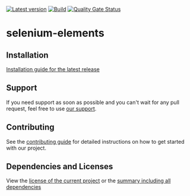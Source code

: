 [![Latest version](https://img.shields.io/maven-central/v/software.xdev/selenium-elements?logo=apache%20maven)](https://mvnrepository.com/artifact/software.xdev/selenium-elements)
[![Build](https://img.shields.io/github/actions/workflow/status/xdev-software/selenium-elements/check-build.yml?branch=develop)](https://github.com/xdev-software/selenium-elements/actions/workflows/check-build.yml?query=branch%3Adevelop)
[![Quality Gate Status](https://sonarcloud.io/api/project_badges/measure?project=xdev-software_selenium-elements&metric=alert_status)](https://sonarcloud.io/dashboard?id=xdev-software_selenium-elements)

# selenium-elements


## Installation
[Installation guide for the latest release](https://github.com/xdev-software/selenium-elements/releases/latest#Installation)

## Support
If you need support as soon as possible and you can't wait for any pull request, feel free to use [our support](https://xdev.software/en/services/support).

## Contributing
See the [contributing guide](./CONTRIBUTING.md) for detailed instructions on how to get started with our project.

## Dependencies and Licenses
View the [license of the current project](LICENSE) or the [summary including all dependencies](https://xdev-software.github.io/selenium-elements/dependencies)
